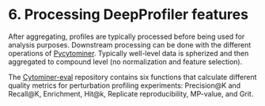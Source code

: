 # 6. Processing DeepProfiler features

After aggregating, profiles are typically processed before being used for analysis purposes. Downstream processing can be done with the different operations of [Pycytominer](https://github.com/cytomining/pycytominer). Typically well-level data is spherized and then aggregated to compound level (no normalization and feature selection).

The [Cytominer-eval](https://github.com/cytomining/cytominer-eval) repository contains six functions that calculate different quality metrics for perturbation profiling experiments: Precision@K and Recall@K, Enrichment, Hit@k, Replicate reproducibility, MP-value, and Grit.

